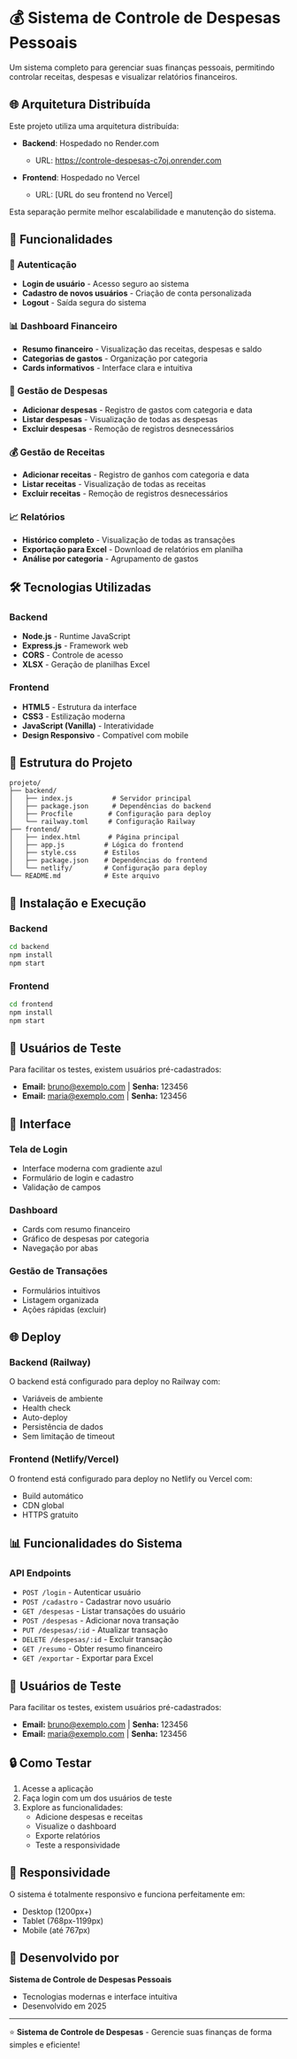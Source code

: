 # 💰 Sistema de Controle de Despesas Pessoais

Um sistema completo para gerenciar suas finanças pessoais, permitindo controlar receitas, despesas e visualizar relatórios financeiros.

## 🌐 Arquitetura Distribuída

Este projeto utiliza uma arquitetura distribuída:

- **Backend**: Hospedado no Render.com

  - URL: https://controle-despesas-c7oj.onrender.com

- **Frontend**: Hospedado no Vercel
  - URL: [URL do seu frontend no Vercel]

Esta separação permite melhor escalabilidade e manutenção do sistema.

## 🚀 Funcionalidades

### 🔐 Autenticação

- **Login de usuário** - Acesso seguro ao sistema
- **Cadastro de novos usuários** - Criação de conta personalizada
- **Logout** - Saída segura do sistema

### 📊 Dashboard Financeiro

- **Resumo financeiro** - Visualização das receitas, despesas e saldo
- **Categorias de gastos** - Organização por categoria
- **Cards informativos** - Interface clara e intuitiva

### 💸 Gestão de Despesas

- **Adicionar despesas** - Registro de gastos com categoria e data
- **Listar despesas** - Visualização de todas as despesas
- **Excluir despesas** - Remoção de registros desnecessários

### 💰 Gestão de Receitas

- **Adicionar receitas** - Registro de ganhos com categoria e data
- **Listar receitas** - Visualização de todas as receitas
- **Excluir receitas** - Remoção de registros desnecessários

### 📈 Relatórios

- **Histórico completo** - Visualização de todas as transações
- **Exportação para Excel** - Download de relatórios em planilha
- **Análise por categoria** - Agrupamento de gastos

## 🛠️ Tecnologias Utilizadas

### Backend

- **Node.js** - Runtime JavaScript
- **Express.js** - Framework web
- **CORS** - Controle de acesso
- **XLSX** - Geração de planilhas Excel

### Frontend

- **HTML5** - Estrutura da interface
- **CSS3** - Estilização moderna
- **JavaScript (Vanilla)** - Interatividade
- **Design Responsivo** - Compatível com mobile

## 📁 Estrutura do Projeto

```
projeto/
├── backend/
│   ├── index.js          # Servidor principal
│   ├── package.json      # Dependências do backend
│   ├── Procfile         # Configuração para deploy
│   └── railway.toml     # Configuração Railway
├── frontend/
│   ├── index.html       # Página principal
│   ├── app.js          # Lógica do frontend
│   ├── style.css       # Estilos
│   ├── package.json    # Dependências do frontend
│   └── netlify/        # Configuração para deploy
└── README.md           # Este arquivo
```

## 🔧 Instalação e Execução

### Backend

```bash
cd backend
npm install
npm start
```

### Frontend

```bash
cd frontend
npm install
npm start
```

## 👤 Usuários de Teste

Para facilitar os testes, existem usuários pré-cadastrados:

- **Email:** bruno@exemplo.com | **Senha:** 123456
- **Email:** maria@exemplo.com | **Senha:** 123456

## 🎨 Interface

### Tela de Login

- Interface moderna com gradiente azul
- Formulário de login e cadastro
- Validação de campos

### Dashboard

- Cards com resumo financeiro
- Gráfico de despesas por categoria
- Navegação por abas

### Gestão de Transações

- Formulários intuitivos
- Listagem organizada
- Ações rápidas (excluir)

## 🌐 Deploy

### Backend (Railway)

O backend está configurado para deploy no Railway com:

- Variáveis de ambiente
- Health check
- Auto-deploy
- Persistência de dados
- Sem limitação de timeout

### Frontend (Netlify/Vercel)

O frontend está configurado para deploy no Netlify ou Vercel com:

- Build automático
- CDN global
- HTTPS gratuito

## 📊 Funcionalidades do Sistema

### API Endpoints

- `POST /login` - Autenticar usuário
- `POST /cadastro` - Cadastrar novo usuário
- `GET /despesas` - Listar transações do usuário
- `POST /despesas` - Adicionar nova transação
- `PUT /despesas/:id` - Atualizar transação
- `DELETE /despesas/:id` - Excluir transação
- `GET /resumo` - Obter resumo financeiro
- `GET /exportar` - Exportar para Excel

## 👤 Usuários de Teste

Para facilitar os testes, existem usuários pré-cadastrados:

- **Email:** bruno@exemplo.com | **Senha:** 123456
- **Email:** maria@exemplo.com | **Senha:** 123456

## 🔒 Como Testar

1. Acesse a aplicação
2. Faça login com um dos usuários de teste
3. Explore as funcionalidades:
   - Adicione despesas e receitas
   - Visualize o dashboard
   - Exporte relatórios
   - Teste a responsividade

## 📱 Responsividade

O sistema é totalmente responsivo e funciona perfeitamente em:

- Desktop (1200px+)
- Tablet (768px-1199px)
- Mobile (até 767px)

## 👥 Desenvolvido por

**Sistema de Controle de Despesas Pessoais**

- Tecnologias modernas e interface intuitiva
- Desenvolvido em 2025

---

⭐ **Sistema de Controle de Despesas** - Gerencie suas finanças de forma simples e eficiente!
